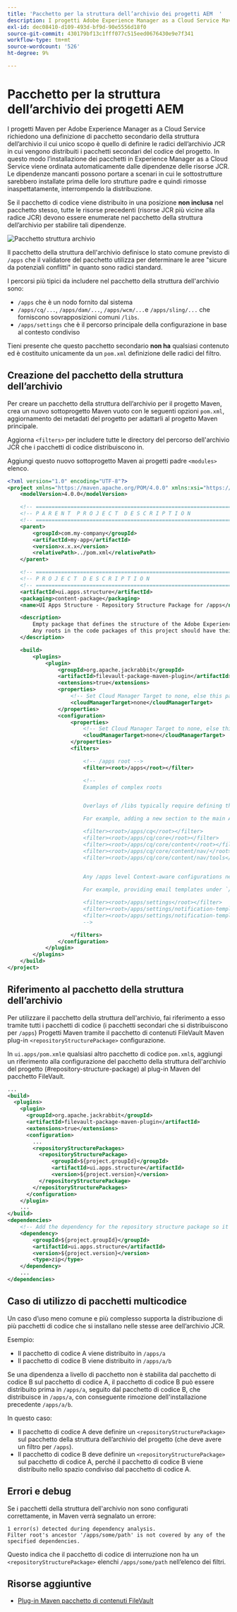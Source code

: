 ```yaml
---
title: 'Pacchetto per la struttura dell’archivio dei progetti AEM  '
description: I progetti Adobe Experience Manager as a Cloud Service Maven richiedono una definizione di sottopacchetto con struttura dell’archivio il cui unico scopo è quello di definire le radici dell’archivio JCR in cui vengono distribuiti i pacchetti secondari del codice del progetto.
exl-id: dec08410-d109-493d-bf9d-90e5556d18f0
source-git-commit: 430179bf13c1fff077c515eed0676430e9e7f341
workflow-type: tm+mt
source-wordcount: '526'
ht-degree: 9%

---
```


# Pacchetto per la struttura dell’archivio dei progetti AEM

I progetti Maven per Adobe Experience Manager as a Cloud Service richiedono una definizione di pacchetto secondario della struttura dell’archivio il cui unico scopo è quello di definire le radici dell’archivio JCR in cui vengono distribuiti i pacchetti secondari del codice del progetto. In questo modo l’installazione dei pacchetti in Experience Manager as a Cloud Service viene ordinata automaticamente dalle dipendenze delle risorse JCR. Le dipendenze mancanti possono portare a scenari in cui le sottostrutture sarebbero installate prima delle loro strutture padre e quindi rimosse inaspettatamente, interrompendo la distribuzione.

Se il pacchetto di codice viene distribuito in una posizione **non inclusa** nel pacchetto stesso, tutte le risorse precedenti (risorse JCR più vicine alla radice JCR) devono essere enumerate nel pacchetto della struttura dell’archivio per stabilire tali dipendenze.

![Pacchetto struttura archivio](./assets/repository-structure-packages.png)

Il pacchetto della struttura dell&#39;archivio definisce lo stato comune previsto di `/apps` che il validatore del pacchetto utilizza per determinare le aree &quot;sicure da potenziali conflitti&quot; in quanto sono radici standard.

I percorsi più tipici da includere nel pacchetto della struttura dell&#39;archivio sono:

+ `/apps` che è un nodo fornito dal sistema
+ `/apps/cq/...`, `/apps/dam/...`, `/apps/wcm/...`e `/apps/sling/...` che forniscono sovrapposizioni comuni `/libs`.
+ `/apps/settings` che è il percorso principale della configurazione in base al contesto condiviso

Tieni presente che questo pacchetto secondario **non ha** qualsiasi contenuto ed è costituito unicamente da un `pom.xml` definizione delle radici del filtro.

## Creazione del pacchetto della struttura dell’archivio

Per creare un pacchetto della struttura dell’archivio per il progetto Maven, crea un nuovo sottoprogetto Maven vuoto con le seguenti opzioni `pom.xml`, aggiornamento dei metadati del progetto per adattarli al progetto Maven principale.

Aggiorna `<filters>` per includere tutte le directory del percorso dell&#39;archivio JCR che i pacchetti di codice distribuiscono in.

Aggiungi questo nuovo sottoprogetto Maven ai progetti padre `<modules>` elenco.

```xml
<?xml version="1.0" encoding="UTF-8"?>
<project xmlns="https://maven.apache.org/POM/4.0.0" xmlns:xsi="https://www.w3.org/2001/XMLSchema-instance" xsi:schemaLocation="https://maven.apache.org/POM/4.0.0 https://maven.apache.org/maven-v4_0_0.xsd">
    <modelVersion>4.0.0</modelVersion>

    <!-- ====================================================================== -->
    <!-- P A R E N T  P R O J E C T  D E S C R I P T I O N                      -->
    <!-- ====================================================================== -->
    <parent>
        <groupId>com.my-company</groupId>
        <artifactId>my-app</artifactId>
        <version>x.x.x</version>
        <relativePath>../pom.xml</relativePath>
    </parent>

    <!-- ====================================================================== -->
    <!-- P R O J E C T  D E S C R I P T I O N                                   -->
    <!-- ====================================================================== -->
    <artifactId>ui.apps.structure</artifactId>
    <packaging>content-package</packaging>
    <name>UI Apps Structure - Repository Structure Package for /apps</name>

    <description>
        Empty package that defines the structure of the Adobe Experience Manager repository the code packages in this project deploy into.
        Any roots in the code packages of this project should have their parent enumerated in the filters list below.
    </description>

    <build>
        <plugins>
            <plugin>
                <groupId>org.apache.jackrabbit</groupId>
                <artifactId>filevault-package-maven-plugin</artifactId>
                <extensions>true</extensions>
                <properties>
                    <!-- Set Cloud Manager Target to none, else this package will be deployed and remove all defined filter roots -->
                    <cloudManagerTarget>none</cloudManagerTarget>
                </properties>
                <configuration>
                    <properties>
                        <!-- Set Cloud Manager Target to none, else this package will be deployed and remove all defined filter roots -->
                        <cloudManagerTarget>none</cloudManagerTarget>
                    </properties>
                    <filters>

                        <!-- /apps root -->
                        <filter><root>/apps</root></filter>

                        <!--
                        Examples of complex roots


                        Overlays of /libs typically require defining the overlayed structure, at each level here.

                        For example, adding a new section to the main AEM Tools navigation, necessitates the following rules:

                        <filter><root>/apps/cq</root></filter>
                        <filter><root>/apps/cq/core</root></filter>
                        <filter><root>/apps/cq/core/content</root></filter>
                        <filter><root>/apps/cq/core/content/nav/</root></filter>
                        <filter><root>/apps/cq/core/content/nav/tools</root></filter>


                        Any /apps level Context-aware configurations need to enumerated here. 
                        
                        For example, providing email templates under `/apps/settings/notification-templates/com.day.cq.replication` necessitates the following rules:

                        <filter><root>/apps/settings</root></filter>
                        <filter><root>/apps/settings/notification-templates</root></filter>
                        <filter><root>/apps/settings/notification-templates/com.day.cq.replication</root></filter>
                        -->

                    </filters>
                </configuration>
            </plugin>
        </plugins>
    </build>
</project>
```

## Riferimento al pacchetto della struttura dell’archivio

Per utilizzare il pacchetto della struttura dell&#39;archivio, fai riferimento a esso tramite tutti i pacchetti di codice (i pacchetti secondari che si distribuiscono per `/apps`) Progetti Maven tramite il pacchetto di contenuti FileVault Maven plug-in `<repositoryStructurePackage>` configurazione.

In `ui.apps/pom.xml`e qualsiasi altro pacchetto di codice `pom.xml`s, aggiungi un riferimento alla configurazione del pacchetto della struttura dell&#39;archivio del progetto (#repository-structure-package) al plug-in Maven del pacchetto FileVault.

```xml
...
<build>
  <plugins>
    <plugin>
      <groupId>org.apache.jackrabbit</groupId>
      <artifactId>filevault-package-maven-plugin</artifactId>
      <extensions>true</extensions>
      <configuration>
        ...
        <repositoryStructurePackages>
          <repositoryStructurePackage>
              <groupId>${project.groupId}</groupId>
              <artifactId>ui.apps.structure</artifactId>
              <version>${project.version}</version>
          </repositoryStructurePackage>
        </repositoryStructurePackages>
      </configuration>
    </plugin>
    ...
</build>
<dependencies>
    <!-- Add the dependency for the repository structure package so it resolves -->
    <dependency>
        <groupId>${project.groupId}</groupId>
        <artifactId>ui.apps.structure</artifactId>
        <version>${project.version}</version>
        <type>zip</type>
    </dependency>
    ...
</dependencies>
```

## Caso di utilizzo di pacchetti multicodice

Un caso d’uso meno comune e più complesso supporta la distribuzione di più pacchetti di codice che si installano nelle stesse aree dell’archivio JCR.

Esempio:

+ Il pacchetto di codice A viene distribuito in `/apps/a`
+ Il pacchetto di codice B viene distribuito in `/apps/a/b`

Se una dipendenza a livello di pacchetto non è stabilita dal pacchetto di codice B sul pacchetto di codice A, il pacchetto di codice B può essere distribuito prima in `/apps/a`, seguito dal pacchetto di codice B, che distribuisce in `/apps/a`, con conseguente rimozione dell&#39;installazione precedente `/apps/a/b`.

In questo caso:

+ Il pacchetto di codice A deve definire un `<repositoryStructurePackage>` sul pacchetto della struttura dell’archivio del progetto (che deve avere un filtro per `/apps`).
+ Il pacchetto di codice B deve definire un `<repositoryStructurePackage>` sul pacchetto di codice A, perché il pacchetto di codice B viene distribuito nello spazio condiviso dal pacchetto di codice A.

## Errori e debug

Se i pacchetti della struttura dell&#39;archivio non sono configurati correttamente, in Maven verrà segnalato un errore:

```
1 error(s) detected during dependency analysis.
Filter root's ancestor '/apps/some/path' is not covered by any of the specified dependencies.
```

Questo indica che il pacchetto di codice di interruzione non ha un `<repositoryStructurePackage>` elenchi `/apps/some/path` nell’elenco dei filtri.

## Risorse aggiuntive

+ [Plug-in Maven pacchetto di contenuti FileVault](https://jackrabbit.apache.org/filevault-package-maven-plugin/)
